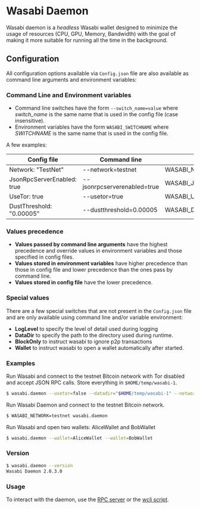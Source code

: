 Wasabi Daemon
=============

Wasabi daemon is a _headless_ Wasabi wallet designed to minimize the usage of resources (CPU, GPU, Memory, Bandwidth) with the goal of
making it more suitable for running all the time in the background.

## Configuration

All configuration options available via `Config.json` file are also available as command line arguments and environment variables:

### Command Line and Environment variables

* Command line switches have the form `--switch_name=value` where _switch_name_ is the same name that is used in the config file (case insensitive).
* Environment variables have the form `WASABI_SWITCHNAME` where _SWITCHNAME_ is the same name that is used in the config file.

A few examples:

| Config file                | Command line                | Environment variable             |
|----------------------------|-----------------------------|----------------------------------|
| Network: "TestNet"         | --network=testnet           | WASABI_NETWORK=testnet           |
| JsonRpcServerEnabled: true | --jsonrpcserverenabled=true | WASABI_JSONRPCSERVERENABLED=true |
| UseTor: true               | --usetor=true               | WASABI_USETOR=true               |
| DustThreshold: "0.00005"   | --dustthreshold=0.00005     | WASABI_DUSTTHRESHOLD=0.00005     |

### Values precedence

* **Values passed by command line arguments** have the highest precedence and override values in environment variables and those specified in config files.
* **Values stored in environment variables** have higher precedence than those in config file and lower precedence than the ones pass by command line.
* **Values stored in config file** have the lower precedence.

### Special values

There are a few special switches that are not present in the `Config.json` file and are only available using command line and/or variable environment:

* **LogLevel** to specify the level of detail used during logging
* **DataDir** to specify the path to the directory used during runtime.
* **BlockOnly** to instruct wasabi to ignore p2p transactions
* **Wallet** to instruct wasabi to open a wallet automatically after started.

### Examples

Run Wasabi and connect to the testnet Bitcoin network with Tor disabled and accept JSON RPC calls. Store everything in `$HOME/temp/wasabi-1`.

```bash
$ wasabi.daemon --usetor=false --datadir="$HOME/temp/wasabi-1" --network=testnet --jsonrpcserverenabled=true --blockonly=true
```

Run Wasabi Daemon and connect to the testnet Bitcoin network.

```bash
$ WASABI_NETWORK=testnet wasabi.daemon
```

Run Wasabi and open two wallets: AliceWallet and BobWallet

```bash
$ wasabi.daemon --wallet=AliceWallet --wallet=BobWallet
```

### Version

```bash
$ wasabi.daemon --version
Wasabi Daemon 2.0.3.0
```

### Usage

To interact with the daemon, use the [RPC server](https://docs.wasabiwallet.io/using-wasabi/RPC.html) or the [wcli script](https://github.com/WalletWasabi/WalletWasabi/tree/master/Contrib/CLI).
